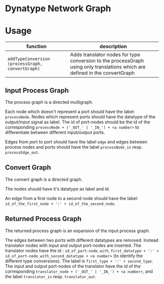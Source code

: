# Dynatype Network Graph

# Usage

| function | description |
|----------|-------------|
| `addTypeConversion (processGraph, convertGraph)` | Adds translator nodes for type conversion to the processGraph using only translations which are defined in the convertGraph |

## Input Process Graph

The process graph is a directed multigraph.

Each node which doesn't represent a port should have the label: `processNode`.
Nodes which represent ports should have the datatype of the output/input signal as label. The id of port-nodes should be the id of the corresponding `processNode + ('_OUT_' | '_IN_') + <a number>` to differentiate between different input/output ports.

Edges from port to port should have the label `edge` and edges between process nodes and ports should have the label `processNode_in` resp. `processEdge_out`.

## Convert Graph

The convert graph is a directed graph.

The nodes should have it's datatype as label and id.

An edge from a first node to a second node should have the label: `id_of_the_first_node + ':' + id_of_the_second_node`.

## Returned Process Graph

 The returned process graph is an expansion of the input process graph.

 The edges between two ports with different datatypes are removed. Instead translator nodes with input and output port-nodes are inserted.
 The translator nodes have the id : `id_of_port-node_with_first_datatype + ':' + id_of_port-node_with_second_datatype + <a number>` (to identify the different type conversions). The label is `first_type + ':' + second_type`.
 The input and output port-nodes of the translator have the id of the corresponding `translator_node + ('_OUT_' | '_IN_') + <a number>`,
 and the label `translator_in` resp. `translator_out`.
